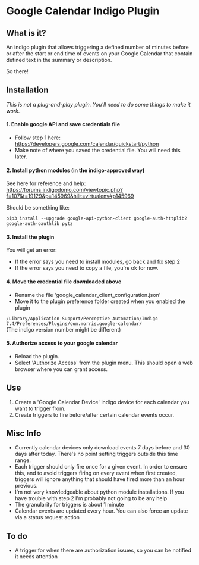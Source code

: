 # Google Calendar Indigo Plugin

## What is it?

An indigo plugin that allows triggering a defined number of minutes before or after the start or end time of events on your Google Calendar that contain defined text in the summary or description.

So there!

## Installation

*This is _not_ a plug-and-play plugin.  You'll need to do some things to make it work.*

#### 1. Enable google API and save credentials file

+ Follow step 1 here: https://developers.google.com/calendar/quickstart/python
+ Make note of where you saved the credential file.  You will need this later.

#### 2. Install python modules (in the indigo-approved way)

See here for reference and help: https://forums.indigodomo.com/viewtopic.php?f=107&t=19129&p=145969&hilit=virtualenv#p145969

Should be something like:

    pip3 install --upgrade google-api-python-client google-auth-httplib2 google-auth-oauthlib pytz

#### 3. Install the plugin
You will get an error:

+ If the error says you need to install modules, go back and fix step 2
+ If the error says you need to copy a file, you're ok for now.

#### 4. Move the credential file downloaded above

+ Rename the file 'google_calendar_client_configuration.json'
+ Move it to the plugin preference folder created when you enabled the plugin

`/Library/Application Support/Perceptive Automation/Indigo 7.4/Preferences/Plugins/com.morris.google-calendar/`  
(The indigo version number might be different)

#### 5. Authorize access to your google calendar

+ Reload the plugin.
+ Select 'Authorize Access' from the plugin menu.  This should open a web browser where you can grant access.

## Use

1. Create a 'Google Calendar Device' indigo device for each calendar you want to trigger from.
2. Create triggers to fire before/after certain calendar events occur.

## Misc Info

+ Currently calendar devices only download events 7 days before and 30 days after today.  There's no point setting triggers outside this time range.
+ Each trigger should only fire once for a given event. In order to ensure this, and to avoid triggers firing on every event when first created, triggers will ignore anything that should have fired more than an hour previous.
+ I'm not very knowledgeable about python module installations.  If you have trouble with step 2 I'm probably not going to be any help
+ The granularity for triggers is about 1 minute
+ Calendar events are updated every hour.  You can also force an update via a status request action

## To do

+ A trigger for when there are authorization issues, so you can be notified it needs attention
